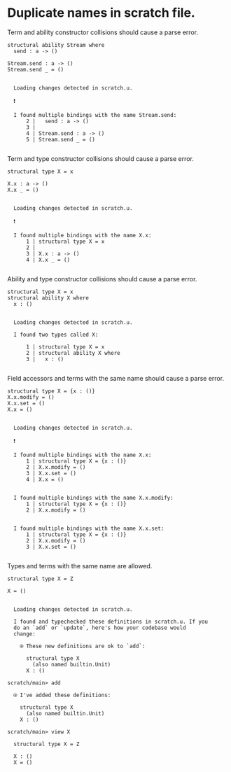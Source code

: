 # Duplicate names in scratch file.

Term and ability constructor collisions should cause a parse error.

``` unison
structural ability Stream where
  send : a -> ()

Stream.send : a -> ()
Stream.send _ = ()
```

```ucm

  Loading changes detected in scratch.u.

  ❗️
  
  I found multiple bindings with the name Stream.send:
      2 |   send : a -> ()
      3 | 
      4 | Stream.send : a -> ()
      5 | Stream.send _ = ()
  

```
Term and type constructor collisions should cause a parse error.

``` unison
structural type X = x 

X.x : a -> ()
X.x _ = ()
```

```ucm

  Loading changes detected in scratch.u.

  ❗️
  
  I found multiple bindings with the name X.x:
      1 | structural type X = x 
      2 | 
      3 | X.x : a -> ()
      4 | X.x _ = ()
  

```
Ability and type constructor collisions should cause a parse error.

``` unison
structural type X = x 
structural ability X where
  x : ()
```

```ucm

  Loading changes detected in scratch.u.

  I found two types called X:
  
      1 | structural type X = x 
      2 | structural ability X where
      3 |   x : ()
  

```
Field accessors and terms with the same name should cause a parse error.

``` unison
structural type X = {x : ()}
X.x.modify = ()
X.x.set = ()
X.x = ()
```

```ucm

  Loading changes detected in scratch.u.

  ❗️
  
  I found multiple bindings with the name X.x:
      1 | structural type X = {x : ()}
      2 | X.x.modify = ()
      3 | X.x.set = ()
      4 | X.x = ()
  
  
  I found multiple bindings with the name X.x.modify:
      1 | structural type X = {x : ()}
      2 | X.x.modify = ()
  
  
  I found multiple bindings with the name X.x.set:
      1 | structural type X = {x : ()}
      2 | X.x.modify = ()
      3 | X.x.set = ()
  

```
Types and terms with the same name are allowed.

``` unison
structural type X = Z

X = ()
```

```ucm

  Loading changes detected in scratch.u.

  I found and typechecked these definitions in scratch.u. If you
  do an `add` or `update`, here's how your codebase would
  change:
  
    ⍟ These new definitions are ok to `add`:
    
      structural type X
        (also named builtin.Unit)
      X : ()

```
```ucm
scratch/main> add

  ⍟ I've added these definitions:
  
    structural type X
      (also named builtin.Unit)
    X : ()

scratch/main> view X

  structural type X = Z
  
  X : ()
  X = ()

```
